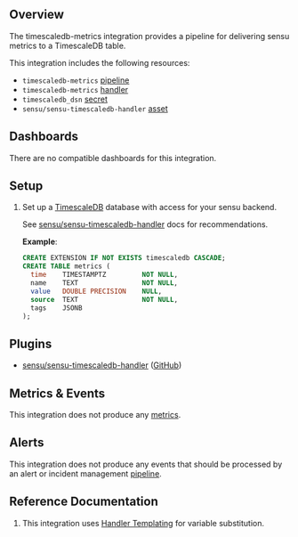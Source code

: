 ## Overview

<!-- Sensu Integration description; supports markdown -->

The timescaledb-metrics integration provides a pipeline for delivering sensu metrics to a TimescaleDB table.

This integration includes the following resources:

* `timescaledb-metrics` [pipeline]
* `timescaledb-metrics` [handler]
* `timescaledb_dsn` [secret]
* `sensu/sensu-timescaledb-handler` [asset]

## Dashboards


There are no compatible dashboards for this integration.

## Setup

<!-- Sensu Integration setup instructions, including Sensu agent configuration and external component configuration -->
<!-- EXAMPLE: what configuration (if any) is required in a third-party service to enable monitoring? -->

1. Set up a [TimescaleDB][timescaledb-docs] database with access for your sensu backend.

   See [sensu/sensu-timescaledb-handler][sensu/sensu-timescaledb-handler-github] docs for recommendations.
    
   **Example**: 
    
   ```sql
   CREATE EXTENSION IF NOT EXISTS timescaledb CASCADE;
   CREATE TABLE metrics (
     time    TIMESTAMPTZ         NOT NULL,
     name    TEXT                NOT NULL,
     value   DOUBLE PRECISION    NULL,
     source  TEXT                NOT NULL,
     tags    JSONB
   );


## Plugins

- [sensu/sensu-timescaledb-handler][sensu/sensu-timescaledb-handler-bonsai] ([GitHub][sensu/sensu-timescaledb-handler-github])

## Metrics & Events

This integration does not produce any [metrics].

## Alerts

This integration does not produce any events that should be processed by an alert or incident management [pipeline].

## Reference Documentation

1. This integration uses [Handler Templating][handler-templating] for variable substitution.

<!-- Links -->
[check]: https://docs.sensu.io/sensu-go/latest/observability-pipeline/observe-schedule/checks/
[asset]: https://docs.sensu.io/sensu-go/latest/plugins/assets/
[subscription]: https://docs.sensu.io/sensu-go/latest/observability-pipeline/observe-schedule/subscriptions/
[subscriptions]: https://docs.sensu.io/sensu-go/latest/observability-pipeline/observe-schedule/subscriptions/
[agents]: https://docs.sensu.io/sensu-go/latest/observability-pipeline/observe-schedule/agent/
[annotation]: https://docs.sensu.io/sensu-go/latest/observability-pipeline/observe-schedule/agent/#general-configuration-flags
[plugins]: https://docs.sensu.io/sensu-go/latest/plugins/
[metrics]: https://docs.sensu.io/sensu-go/latest/observability-pipeline/observe-schedule/metrics/
[pipeline]: https://docs.sensu.io/sensu-go/latest/observability-pipeline/observe-process/pipelines/
[handler]: https://docs.sensu.io/sensu-go/latest/observability-pipeline/observe-process/handlers/
[secret]: https://docs.sensu.io/sensu-go/latest/operations/manage-secrets/secrets/
[secrets]: https://docs.sensu.io/sensu-go/latest/operations/manage-secrets/secrets/
[tokens]: https://docs.sensu.io/sensu-go/latest/observability-pipeline/observe-schedule/tokens/
[handler-templating]: https://docs.sensu.io/sensu-go/latest/observability-pipeline/observe-process/handler-templates/
[sensu-plus]: https://sensu.io/features/analytics
[sensu/sensu-timescaledb-handler-bonsai]: https://bonsai.sensu.io/assets/sensu/sensu-timescaledb-handler
[sensu/sensu-timescaledb-handler-github]: https://github.com/sensu/sensu-timescaledb-handler
[timescaledb-docs]: https://docs.timescale.com/
